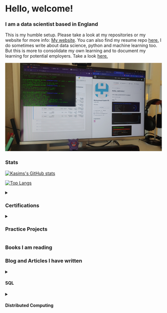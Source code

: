 <h1>Hello, welcome!</h1>
<h3>I am a data scientist based in England</h3>
<p>This is my humble setup. Please take a look at my repositories or my website for more info: <a href="https://onyxwrench.co.uk/" target="_blank">My website</a>. You can also find my resume repo <a href="https://github.com/mitzu-93/resume" target="_blank">here.</a> I do sometimes write about data science, python and machine learning too. But this is more to consolidate my own learning and to document my learning for potential employers. Take a look <a href="https://medium.com/@kasimdata" target="_blank">here.</a></p>
<img src='https://raw.githubusercontent.com/mitzu-93/mitzu-93/main/Desktop.jpg' style='img: width 200px, height:auto'>

<h3>Stats</h3>

[![Kasims's GitHub stats](https://github-readme-stats.vercel.app/api?username=mitzu-93&show_icons=true&theme=dracula)](https://github.com/mitzu-93/github-readme-stats)

[![Top Langs](https://github-readme-stats.vercel.app/api/top-langs/?username=mitzu-93&theme=dracula)](https://github.com/mitzu-93/github-readme-stats)

<details>
<summary><h3>Certifications</h3></summary>
<ul>
  <li>Supervised Machine Learning: Regression and Classification</li>
  <li>Advanced Learning Algorithms</li>
  <li>Unsupervised Learning, Recommenders, Reinforcement Learning</li>
  <li>Machine Learning Specialisation</li>
  <li>Data Science Orientation (IBM)</li>
  <li>SQL for Data Science</li>
</ul>
</details>

<details>
<summary><h3>Practice Projects</h3></summary>
<ul>
  <li>[![ReadMe Card](https://github-readme-stats.vercel.app/api/pin/?username=mitzu-93&repo=linear-regression)](https://github.com/mitzu-93/linear-regression)</li>
  <li>[![ReadMe Card](https://github-readme-stats.vercel.app/api/pin/?username=mitzu-93&repo=sales-anal)](https://github.com/mitzu-93/sales-anal)</li>
</ul>
</details>

<h3>Books I am reading</h3>

<h3>Blog and Articles I have written</h3>
<details>
<summary><h4>SQL</h4></summary>
<ul>
  <li><a href="https://onyxwrench.medium.com/retrieving-data-with-a-select-statement-f23c62baeee0" target="_blank">Retrieving Data with a SELECT Statement</a></li>
  <li><a href="https://onyxwrench.medium.com/creating-tables-64b4befd7dc3" target="_blank">Creating Tables</a></li>
  <li><a href="https://onyxwrench.medium.com/creating-temporary-tables-sql-2297d4b7a3a5" target="_blank">Creating Temporary Tables (SQL)</a></li>
  <li><a href="https://onyxwrench.medium.com/adding-comments-to-sql-2633bdb29e99" target="_blank">Adding Comments to SQL</a></li>
  <li><a href="https://onyxwrench.medium.com/basic-filtering-with-sql-5e100da03f2f" target="_blank">Basic Filtering with SQL</a></li>
  <li><a href="https://onyxwrench.medium.com/advanced-filtering-in-or-and-not-31aeaf764c75" target="_blank">Advanced Filtering: IN, OR, and NOT</a></li>
  <li><a href="https://onyxwrench.medium.com/using-wildcards-in-sql-97abd712d1a2" target="_blank">Sorting with ORDER BY</a></li>
  <li><a href="https://onyxwrench.medium.com/sorting-with-order-by-ea84c515626b" target="_blank">Using Wildcards in SQL</a></li>
   <li><a href="https://onyxwrench.medium.com/math-operations-sql-f5d0ec3df1fa" target="_blank">Math Operations SQL</a></li>
   <li><a href="https://onyxwrench.medium.com/aggregate-functions-sql-453756e1d952" target="_blank">Aggregate Functions (SQL)</a></li>
   <li><a href="https://onyxwrench.medium.com/grouping-data-with-sql-b72e5af6107d" target="_blank">Grouping Data with SQL</a></li>
   <li><a href="https://onyxwrench.medium.com/using-subqueries-in-sql-abaaa87805a8" target="_blank">Using Subqueries in SQL</a></li>
   <li><a href="https://onyxwrench.medium.com/subquery-best-practices-and-considerations-c14f0ba0336e" target="_blank">Subquery Best Practices and Considerations</a></li>
   <li><a href="https://onyxwrench.medium.com/cartesian-cross-joins-in-sql-573a41671f22" target="_blank">Cartesian (Cross) Joins in SQL</a></li>
   <li><a href="https://onyxwrench.medium.com/inner-joins-in-sql-2085f27e8fc" target="_blank">Inner Joins in SQL</a></li>
   <li><a href="https://onyxwrench.medium.com/aliases-and-self-joins-4c3998841337" target="_blank">Aliases and Self Joins</a></li>
   <li><a href="https://onyxwrench.medium.com/advanced-joins-left-right-and-full-outer-joins-d54952cfe788" target="_blank">Advanced Joins: Left, Right, and Full Outer Joins</a></li>
   <li><a href="https://kasimdata.medium.com/unions-in-sql-c7d22d4472df" target="_blank">UNIONS in SQL
</a></li>
   <li><a href="https://kasimdata.medium.com/working-with-text-strings-a540c2ac3730" target="_blank">Working with Text Strings
</a></li>
  <li><a href="https://kasimdata.medium.com/case-statements-5b462b60fb8b" target="_blank">Case Statements
</a></li>
  <li><a href="https://kasimdata.medium.com/views-in-sql-695e12940b76" target="_blank">Views in SQL
</a></li>
</ul>
</details>
<details>
  <summary><h4>Distributed Computing</h4></summary>
<ul>
  <li><a href="https://kasimdata.medium.com/why-distributed-computing-a46b322dbba0" target="_blank">Why Distributed Computing?
</a></li>
  <li><a href="https://kasimdata.medium.com/spark-dataframes-4baf174253fa" target="_blank">Spark DataFrames
</a></li>
</ul>
</details>
